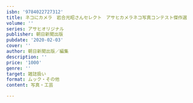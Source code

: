 ```yaml
---
isbn: '9784022727312'
title: ネコにカメラ　岩合光昭さんセレクト　アサヒカメラネコ写真コンテスト傑作選
volume: ''
series: アサヒオリジナル
publisher: 朝日新聞出版
pubdate: '2020-02-03'
cover: ''
author: 朝日新聞出版／編集
description: ''
price: '1000'
genre: ''
target: 雑誌扱い
format: ムック・その他
content: 写真・工芸

---
```

